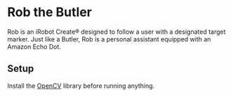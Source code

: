 # Rob the Butler
Rob is an iRobot Create® designed to follow a user with a designated target marker. Just like a Butler, Rob is a personal assistant equipped with an Amazon Echo Dot.

## Setup
Install the [OpenCV][opencv] library before running anything.

[opencv]: https://github.com/opencv/opencv
